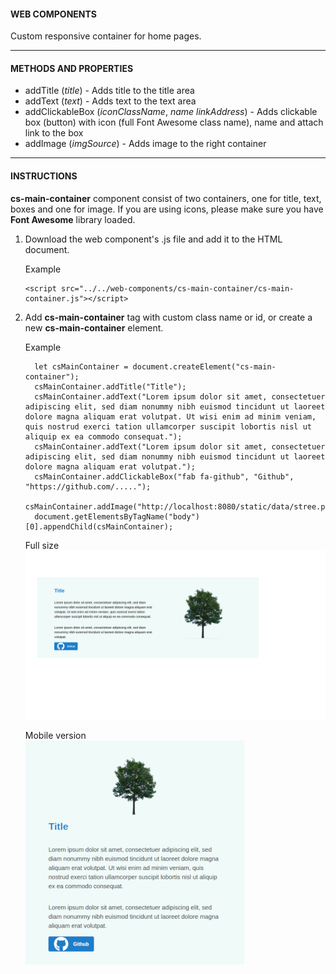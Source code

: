 #### WEB COMPONENTS

Custom responsive container for home pages. 

<hr>




#### METHODS AND PROPERTIES


* addTitle (_title_) - Adds title to the title area</br>
* addText (_text_) - Adds text to the text area</br>
* addClickableBox (_iconClassName_, _name_ _linkAddress_) - Adds clickable box (button) with icon (full Font Awesome class name), name and attach link to the box</br>
* addImage (_imgSource_) - Adds image to the right container</br>

<hr>



#### INSTRUCTIONS

**cs-main-container** component consist of two containers, one for title, text, boxes and one for image. If you are using icons, please make sure you have **Font Awesome** library loaded. 

1. Download the web component's .js file and add it to the HTML document. 

   Example

   ```
   <script src="../../web-components/cs-main-container/cs-main-container.js"></script>
   ```

2. Add **cs-main-container** tag with custom class name or id, or create a new **cs-main-container** element.

   Example

   ```
     let csMainContainer = document.createElement("cs-main-container");
     csMainContainer.addTitle("Title");
     csMainContainer.addText("Lorem ipsum dolor sit amet, consectetuer adipiscing elit, sed diam nonummy nibh euismod tincidunt ut laoreet dolore magna aliquam erat volutpat. Ut wisi enim ad minim veniam, quis nostrud exerci tation ullamcorper suscipit lobortis nisl ut aliquip ex ea commodo consequat.");
     csMainContainer.addText("Lorem ipsum dolor sit amet, consectetuer adipiscing elit, sed diam nonummy nibh euismod tincidunt ut laoreet dolore magna aliquam erat volutpat.");
     csMainContainer.addClickableBox("fab fa-github", "Github", "https://github.com/.....");
     csMainContainer.addImage("http://localhost:8080/static/data/stree.png");
     document.getElementsByTagName("body")[0].appendChild(csMainContainer);
   ```
   

   Full size<br>
   ![Image of cs-main-container](https://github.com/ferakp/web-components/blob/master/documentation/images/cs-main-container.png)
   
   Mobile version<br>
   ![Image of cs-main-container (mobile)](https://github.com/ferakp/web-components/blob/master/documentation/images/cs-main-container-mobile.png)   
   
